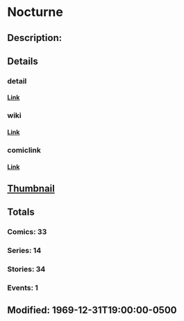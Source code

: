 # Nocturne
## Description: 
## Details
### detail
#### [Link](http://marvel.com/characters/1615/nocturne?utm_campaign=apiRef&utm_source=225578a89fc76f3d20fbffda5d17a88d)
### wiki
#### [Link](http://marvel.com/universe/Nocturne_%28Talia_Wagner%29?utm_campaign=apiRef&utm_source=225578a89fc76f3d20fbffda5d17a88d)
### comiclink
#### [Link](http://marvel.com/comics/characters/1009474/nocturne?utm_campaign=apiRef&utm_source=225578a89fc76f3d20fbffda5d17a88d)
## [Thumbnail](http://i.annihil.us/u/prod/marvel/i/mg/b/40/image_not_available.jpg)
## Totals
### Comics: 33
### Series: 14
### Stories: 34
### Events: 1
## Modified: 1969-12-31T19:00:00-0500